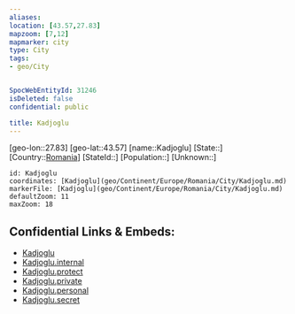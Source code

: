 ```yaml
---
aliases: 
location: [43.57,27.83]
mapzoom: [7,12] 
mapmarker: city 
type: City
tags:
- geo/City


SpocWebEntityId: 31246
isDeleted: false
confidential: public

title: Kadjoglu
---
```

[geo-lon::27.83]
[geo-lat::43.57]
[name::Kadjoglu]
[State::]
[Country::[Romania](geo/Continent/Europe/Romania.md)]
[StateId::]
[Population::]
[Unknown::]


```leaflet
id: Kadjoglu
coordinates: [Kadjoglu](geo/Continent/Europe/Romania/City/Kadjoglu.md)
markerFile: [Kadjoglu](geo/Continent/Europe/Romania/City/Kadjoglu.md)
defaultZoom: 11 
maxZoom: 18
```


## Confidential Links & Embeds: 
- [Kadjoglu](../../../../../../_public/geo/Continent/Europe/Romania/City/Kadjoglu.md) 
- [Kadjoglu.internal](../../../../../../_internal/geo/Continent/Europe/Romania/City/Kadjoglu.internal.md) 
- [Kadjoglu.protect](../../../../../../_protect/geo/Continent/Europe/Romania/City/Kadjoglu.protect.md) 
- [Kadjoglu.private](../../../../../../_private/geo/Continent/Europe/Romania/City/Kadjoglu.private.md) 
- [Kadjoglu.personal](../../../../../../_personal/geo/Continent/Europe/Romania/City/Kadjoglu.personal.md) 
- [Kadjoglu.secret](../../../../../../_secret/geo/Continent/Europe/Romania/City/Kadjoglu.secret.md) 
